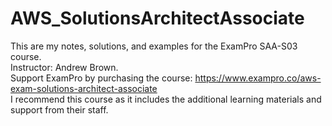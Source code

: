 # AWS_SolutionsArchitectAssociate

This are my notes, solutions, and examples for the ExamPro SAA-S03 course. <br />
Instructor: Andrew Brown. <br />
Support ExamPro by purchasing the course: https://www.exampro.co/aws-exam-solutions-architect-associate <br />
I recommend this course as it includes the additional learning materials and support from their staff.
